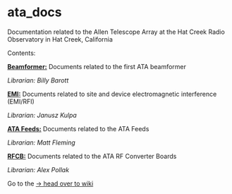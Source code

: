 # ata_docs
Documentation related to the Allen Telescope Array at the Hat Creek Radio Observatory in Hat Creek, California

Contents:

[**Beamformer:**](Beamformer) Documents related to the first ATA beamformer

*Librarian: Billy Barott*

[**EMI:**](EMI) Documents related to site and device electromagnetic interference (EMI/RFI)

*Librarian: Janusz Kulpa*

[**ATA Feeds:**](ATA_Feeds) Documents related to the ATA Feeds 

*Librarian: Matt Fleming*

[**RFCB:**](RFCB) Documents related to the ATA RF Converter Boards

*Librarian: Alex Pollak*

Go to the [-> head over to wiki](https://github.com/SETIatHCRO/ata_docs/wiki)
